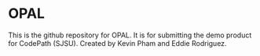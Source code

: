 # OPAL
This is the github repository for OPAL. It is for submitting the demo product for CodePath (SJSU). Created by Kevin Pham and Eddie Rodriguez.
